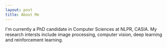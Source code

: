 ```yaml
---
layout: post
title: About Me
---
```


I'm currently a PhD candidate in Computer Sciences at NLPR, CASIA. My research intersts include image processing, computer vision, deep learning and reinforcement learning.
